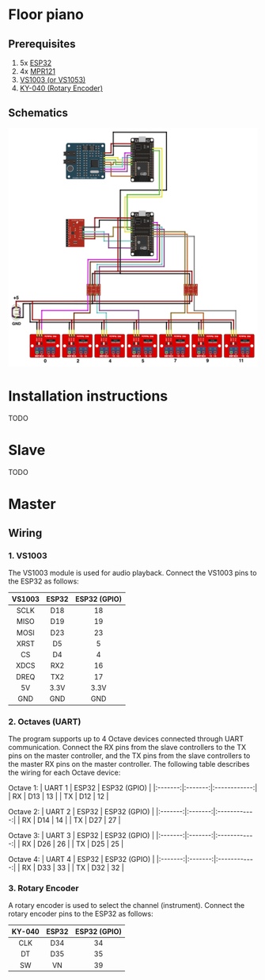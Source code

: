# Floor piano

## Prerequisites

1. 5x [ESP32](https://www.espressif.com/en/products/socs/esp32)
2. 4x [MPR121](https://components101.com/modules/mpr121-capacitive-touch-sensor-module)
3. [VS1003 (or VS1053)](https://www.vlsi.fi/fileadmin/datasheets/vs1003.pdf)
4. [KY-040 (Rotary Encoder)](http://handsontec.com/dataspecs/module/Rotary%20Encoder.pdf)

## Schematics

![Piano Schematics](./docs/schematics/floor-piano.png)
# Installation instructions

TODO
# Slave

TODO

# Master

## Wiring


### 1. VS1003

The VS1003 module is used for audio playback. Connect the VS1003 pins to the ESP32 as follows:

| VS1003  |  ESP32  | ESP32 (GPIO) |
|:-------:|:-------:|:------------:|
|   SCLK  |   D18   |     18       |
|   MISO  |   D19   |     19       |
|   MOSI  |   D23   |     23       |
|   XRST  |   D5    |     5        |
|   CS    |   D4    |     4        |
|   XDCS  |   RX2   |     16       |
|   DREQ  |   TX2   |     17       |
|   5V    |   3.3V  |     3.3V     |
|   GND   |   GND   |     GND      |


### 2. Octaves (UART)

The program supports up to 4 Octave devices connected through UART communication. Connect the RX pins from the slave controllers to the TX pins on the master controller, and the TX pins from the slave controllers to the master RX pins on the master controller. The following table describes the wiring for each Octave device:

Octave 1:
| UART 1  |  ESP32  | ESP32 (GPIO) |
|:-------:|:-------:|:------------:|
|   RX    |   D13   |     13       |
|   TX    |   D12   |     12       |

Octave 2:
| UART 2  |  ESP32  | ESP32 (GPIO) |
|:-------:|:-------:|:------------:|
|   RX    |   D14   |     14       |
|   TX    |   D27   |     27       |

Octave 3:
| UART 3  |  ESP32  | ESP32 (GPIO) |
|:-------:|:-------:|:------------:|
|   RX    |   D26   |     26       |
|   TX    |   D25   |     25       |

Octave 4:
| UART 4  |  ESP32  | ESP32 (GPIO) |
|:-------:|:-------:|:------------:|
|   RX    |   D33   |     33       |
|   TX    |   D32   |     32       |

### 3. Rotary Encoder

A rotary encoder is used to select the channel (instrument). Connect the rotary encoder pins to the ESP32 as follows:

| KY-040  |  ESP32  | ESP32 (GPIO) |
|:-------:|:-------:|:------------:|
|   CLK   |   D34   |     34       |
|   DT    |   D35   |     35       |
|   SW    |   VN    |     39       |